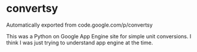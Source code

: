 # convertsy
Automatically exported from code.google.com/p/convertsy

This was a Python on Google App Engine site for simple unit conversions.
I think I was just trying to understand app engine at the time.
